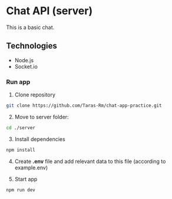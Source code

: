 # Chat API (server)

This is a basic chat.

## Technologies

- Node.js
- Socket.io

### Run app

1. Clone repository
``` bash
git clone https://github.com/Taras-Rm/chat-app-practice.git
```

2. Move to server folder:
``` bash
cd ./server
```

3. Install dependencies
``` bash
npm install
```

4. Create **.env** file and add relevant data to this file (according to example.env)

5. Start app
``` bash
npm run dev
```
